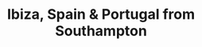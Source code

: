 ---
category: mediterranean
title: Ibiza, Spain & Portugal from Southampton
class: ibiza-spain-portugal-from-southampton
cruiseline: P&O Cruises - Ventura
special-info: Celebrity Chef Atul Kochhar onboard
price: 639
nights: 12
cruise-url: http://www.planetcruise.co.uk/po-cruises/ventura/30-october-2016/97482?utm_medium=referral&utm_source=secret-escapes&utm_campaign=website
---